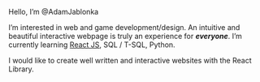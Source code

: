 Hello, I’m @AdamJablonka

I’m interested in web and game development/design. An intuitive and beautiful interactive webpage is truly an experience for ***everyone***.
I’m currently learning [React JS](https://reactjs.org/), SQL / T-SQL, Python.


I would like to create well written and interactive websites with the React Library.
